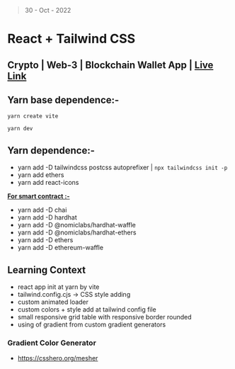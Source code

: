 > 30 - Oct - 2022

# React + Tailwind CSS

## Crypto | Web-3 | Blockchain Wallet App | [Live Link](https://krypt-bca.netlify.app)

## Yarn base dependence:-
```
yarn create vite

yarn dev
```

## Yarn dependence:-
* yarn add -D tailwindcss postcss autoprefixer | `npx tailwindcss init -p`
* yarn add ethers
* yarn add react-icons


<b><ins>
For smart contract :-
</ins></b>

* yarn add -D chai
* yarn add -D hardhat
* yarn add -D @nomiclabs/hardhat-waffle
* yarn add -D @nomiclabs/hardhat-ethers
* yarn add -D ethers
* yarn add -D ethereum-waffle




## Learning Context 
* react app init at yarn by vite 
* tailwind.config.cjs -> CSS style adding
* custom animated loader
* custom colors + style add at tailwind config file
* small responsive grid table with responsive border rounded
* using of gradient from custom gradient generators


### Gradient Color Generator
* https://csshero.org/mesher

<!-- https://youtu.be/Wn_Kb3MR_cU -->
<!-- github.com/adrianhajdin/project_web3.0 -->

